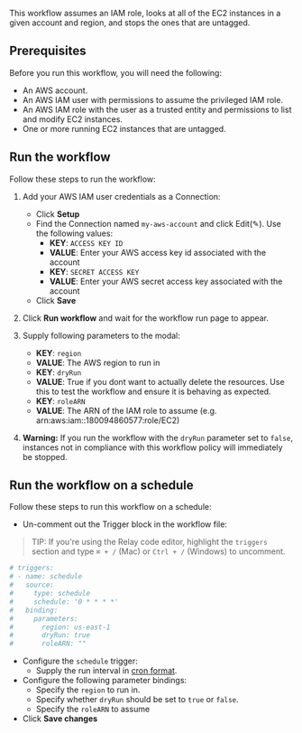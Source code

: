 This workflow assumes an IAM role, looks at all of the EC2 instances in a given account and region,
 and stops the ones that are untagged. 

## Prerequisites

Before you run this workflow, you will need the following:
- An AWS account.
- An AWS IAM user with permissions to assume the privileged IAM role.
- An AWS IAM role with the user as a trusted entity and permissions to list and modify EC2 instances.
- One or more running EC2 instances that are untagged.

## Run the workflow

Follow these steps to run the workflow:  
1. Add your AWS IAM user credentials as a Connection:  
   - Click **Setup**   
   - Find the Connection named `my-aws-account` and click Edit(✎). Use the following values:  
      - **KEY**: `ACCESS KEY ID`  
      - **VALUE**: Enter your AWS access key id associated with the account  
      - **KEY**: `SECRET ACCESS KEY`  
      - **VALUE**: Enter your AWS secret access key associated with the account  
   - Click **Save**  
      
2. Click **Run workflow** and wait for the workflow run page to appear.  
3. Supply following parameters to the modal:  
   - **KEY**: `region`  
   - **VALUE**: The AWS region to run in  
   - **KEY**: `dryRun`  
   - **VALUE**: True if you dont want to actually delete the resources. Use this to test the workflow and ensure it is behaving as expected.  
   - **KEY**: `roleARN`  
   - **VALUE**: The ARN of the IAM role to assume (e.g. arn:aws:iam::180094860577:role/EC2)


4. **Warning:** If you run the workflow with the `dryRun` parameter set to
   `false`, instances not in compliance with this workflow policy will
   immediately be stopped.  

## Run the workflow on a schedule  

Follow these steps to run this workflow on a schedule:  
-  Un-comment out the Trigger block in the workflow file:  

> TIP: If you're using the Relay code editor, highlight the `triggers` section and type `⌘ + /` (Mac) or `Ctrl + /` (Windows) to uncomment.  

```yaml
# triggers:
# - name: schedule
#   source:
#     type: schedule
#     schedule: '0 * * * *'
#   binding:
#     parameters:
#       region: us-east-1
#       dryRun: true
#       roleARN: ""
```

-  Configure the `schedule` trigger:  
   - Supply the run interval in [cron format](https://crontab.guru/).  
-  Configure the following parameter bindings:  
   - Specify the `region` to run in.  
   - Specify whether `dryRun` should be set to `true` or `false`.  
   - Specify the `roleARN` to assume
-  Click **Save changes**